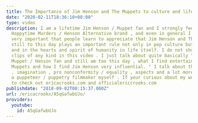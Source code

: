 ```yaml
---
title: The Importance of Jim Henson and The Muppets to culture and life
date: "2020-02-11T18:36:10+08:00"
type: video
description: I am a lifetime Jim Henson / Muppet fan and I strongly feel due to The
  Happytime Murders / Henson Alternative brand , and even in general I felt it was
  very important that people learn to appreciate that Jim Henson and The Muppets is
  still to this day plays an important rule not only in pop culture but culture itself
  and in the hearts and spirit of humanity in life itself. I do not show any copyrighted
  clips of any kind in this video . I just talk about quite basically " Why I am a
  Muppet / Henson fan and still am too this day , what I find entertaining about The
  Muppets and how I find Jim Henson very influential. " I talk about the unique creativity
  , imagination , pro nonconformity / equality , aspects and a lot more . Also I’m
  a puppeteer / puppetry filmmaker myself . If your curious about my work. Feel free
  to check out ericacrooks.com and officialericcrooks.com
publishdate: "2018-09-02T08:15:37.000Z"
url: /ericacrooks/A5qGafwbUJo/
providers:
  youtube:
    id: A5qGafwbUJo
---
```

